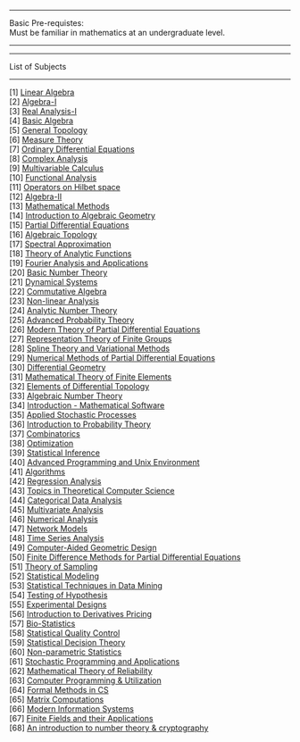 ***
Basic Pre-requistes: <br>
Must be familiar in mathematics at an undergraduate level.
***
***
List of Subjects
***
[1] <a href="">Linear Algebra</a><br>
[2] <a href="">Algebra-I </a><br>
[3] <a href="">Real Analysis-I </a><br>
[4] <a href="">Basic Algebra </a><br>
[5] <a href="">General Topology </a><br>
[6] <a href="">Measure Theory </a><br>
[7] <a href="">Ordinary Differential Equations </a><br>
[8] <a href="">Complex Analysis </a><br>
[9] <a href="">Multivariable Calculus </a><br>
[10] <a href="">Functional Analysis </a><br>
[11] <a href="">Operators on Hilbet space </a><br>
[12] <a href="">Algebra-II </a><br>
[13] <a href="">Mathematical Methods </a><br>
[14] <a href="">Introduction to Algebraic Geometry </a><br>
[15] <a href="">Partial Differential Equations </a><br>
[16] <a href="">Algebraic Topology </a><br>
[17] <a href="">Spectral Approximation </a><br>
[18] <a href="">Theory of Analytic Functions </a><br>
[19] <a href="">Fourier Analysis and Applications </a><br>
[20] <a href="">Basic Number Theory </a><br>
[21] <a href="">Dynamical Systems </a><br>
[22] <a href="">Commutative Algebra </a><br>
[23] <a href="">Non-linear Analysis </a><br>
[24] <a href="">Analytic Number Theory </a><br>
[25] <a href="">Advanced Probability Theory </a><br>
[26] <a href="">Modern Theory of Partial Differential Equations </a><br>
[27] <a href="">Representation Theory of Finite Groups </a><br>
[28] <a href="">Spline Theory and Variational Methods </a><br>
[29] <a href="">Numerical Methods of Partial Differential Equations </a><br>
[30] <a href="">Differential Geometry </a><br>
[31] <a href="">Mathematical Theory of Finite Elements </a><br>
[32] <a href="">Elements of Differential Topology </a><br>
[33] <a href="">Algebraic Number Theory </a><br>
[34] <a href="">Introduction - Mathematical Software </a><br>
[35] <a href="">Applied Stochastic Processes </a><br>
[36] <a href="">Introduction to Probability Theory </a><br>
[37] <a href="">Combinatorics </a><br>
[38] <a href="">Optimization </a><br>
[39] <a href="">Statistical Inference </a><br>
[40] <a href="">Advanced Programming and Unix Environment </a><br>
[41] <a href="">Algorithms </a><br>
[42] <a href="">Regression Analysis </a><br>
[43] <a href="">Topics in Theoretical Computer Science </a><br>
[44] <a href="">Categorical Data Analysis </a><br>
[45] <a href="">Multivariate Analysis </a><br>
[46] <a href="">Numerical Analysis </a><br>
[47] <a href="">Network Models </a><br>
[48] <a href="">Time Series Analysis </a><br>
[49] <a href="">Computer-Aided Geometric Design </a><br>
[50] <a href="">Finite Difference Methods for Partial Differential Equations </a><br>
[51] <a href="">Theory of Sampling </a><br>
[52] <a href="">Statistical Modeling </a><br>
[53] <a href="">Statistical Techniques in Data Mining </a><br>
[54] <a href="">Testing of Hypothesis </a><br>
[55] <a href="">Experimental Designs </a><br>
[56] <a href="">Introduction to Derivatives Pricing </a><br>
[57] <a href="">Bio-Statistics </a><br>
[58] <a href="">Statistical Quality Control </a><br>
[59] <a href="">Statistical Decision Theory </a><br>
[60] <a href="">Non-parametric Statistics </a><br>
[61] <a href="">Stochastic Programming and Applications </a><br>
[62] <a href="">Mathematical Theory of Reliability </a><br>
[63] <a href="">Computer Programming & Utilization </a><br>
[64] <a href="">Formal Methods in CS </a><br>
[65] <a href="">Matrix Computations </a><br>
[66] <a href="">Modern Information Systems </a><br>
[67] <a href="">Finite Fields and their Applications </a><br>
[68] <a href="">An introduction to number theory & cryptography </a><br>